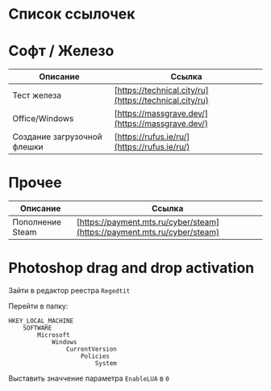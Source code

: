 # Список ссылочек

# Софт / Железо

Описание                    | Ссылка
----------------------------|-------
Тест железа                 | [https://technical.city/ru](https://technical.city/ru)
Office/Windows              | [https://massgrave.dev/](https://massgrave.dev/)
Создание загрузочной флешки | [https://rufus.ie/ru/](https://rufus.ie/ru/)

# Прочее

Описание         | Ссылка
-----------------|-------
Пополнение Steam | [https://payment.mts.ru/cyber/steam](https://payment.mts.ru/cyber/steam)

# Photoshop drag and drop activation

Зайти в редактор реестра `Regedtit`

Перейти в папку:

```
HKEY_LOCAL_MACHINE
	SOFTWARE
		Microsoft
			Windows
				CurrentVersion
					Policies
						System
```

Выставить значчение параметра `EnableLUA` в `0`
